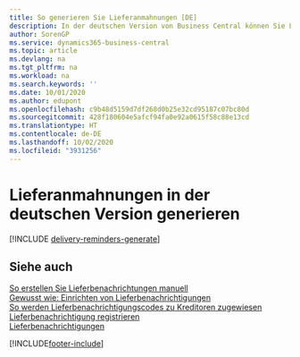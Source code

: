 ```yaml
---
title: So generieren Sie Lieferanmahnungen [DE]
description: In der deutschen Version von Business Central können Sie Lieferanmahnungen erstellen, wenn eine Bestellung nicht wie erwartet geliefert wurde.
author: SorenGP
ms.service: dynamics365-business-central
ms.topic: article
ms.devlang: na
ms.tgt_pltfrm: na
ms.workload: na
ms.search.keywords: ''
ms.date: 10/01/2020
ms.author: edupont
ms.openlocfilehash: c9b48d5159d7df268d0b25e32cd95187c07bc80d
ms.sourcegitcommit: 428f180604e5afcf94fa0e92a0615f58c88e13cd
ms.translationtype: HT
ms.contentlocale: de-DE
ms.lasthandoff: 10/02/2020
ms.locfileid: "3931256"
---
```

# <a name="generate-delivery-reminders-in-the-german-version"></a>Lieferanmahnungen in der deutschen Version generieren

[!INCLUDE [delivery-reminders-generate](../includes/ATCHDE/delivery-reminders-generate.md)]

## <a name="see-also"></a>Siehe auch

[So erstellen Sie Lieferbenachrichtungen manuell](how-to-create-delivery-reminders-manually.md)  
[Gewusst wie: Einrichten von Lieferbenachrichtigungen](how-to-set-up-delivery-reminders.md)  
[So werden Lieferbenachrichtigungscodes zu Kreditoren zugewiesen](how-to-assign-delivery-reminder-codes-to-vendors.md)  
[Lieferbenachrichtigung registrieren](how-to-issue-delivery-reminders.md)  
[Lieferbenachrichtigungen](delivery-reminders.md)  


[!INCLUDE[footer-include](../../includes/footer-banner.md)]